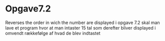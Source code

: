 # Opgave7.2
Reverses the order in wich the number are displayed
i opgave 7.2 skal man lave et program hvor at man intaster 15 tal som derefter bliver displayed i omvendt rækkefølge af hvad de blev indtastet
